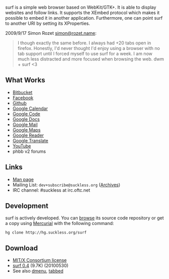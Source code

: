 surf is a simple web browser based on WebKit/GTK+. It is able
to display websites and follow links. It supports the XEmbed protocol
which makes it possible to embed it in another application. Furthermore,
one can point surf to another URI by setting its XProperties.


2009/9/17 Simon Rozet <simon@rozet.name>:
> I though exactly the same before. I always had +20 tabs open in firefox.
> Honestly, I'd never thought I'd enjoy using a browser with no tab support
> until I forced myself to use surf for a week. I am now much less distracted
> and more focused when browsing the web. dwm + surf <3

What Works
----------
* [Bitbucket](http://bitbucket.org)
* [Facebook](http://facebook.com)
* [Github](http://github.com)
* [Google Calendar](http://calendar.google.com)
* [Google Code](http://code.google.com)
* [Google Docs](http://docs.google.com)
* [Google Mail](http://mail.google.com)
* [Google Maps](http://maps.google.com)
* [Google Reader](http://reader.google.com)
* [Google Translate](http://translate.google.com)
* [YouTube](http://youtube.com)
* phbb v2 forums

Links
-----
* [Man page](http://man.suckless.org/surf/1/surf)
* Mailing List: `dev+subscribe@suckless.org` ([Archives](http://lists.suckless.org/dev))
* IRC channel: #suckless at irc.oftc.net

Development
-----------
surf is actively developed. You can [browse](http://hg.suckless.org/surf) its
source code repository or get a copy using [Mercurial](http://www.selenic.com/mercurial/)
with the following command:

	hg clone http://hg.suckless.org/surf

Download
--------
* [MIT/X Consortium license](http://hg.suckless.org/surf/raw-file/tip/LICENSE)
* [surf 0.4](http://dl.suckless.org/surf/surf-0.4.tar.gz) (9.7K) (20100530)
* See also [dmenu](http://tools.suckless.org/dmenu),
  [tabbed](http://tools.suckless.org/tabbed)
